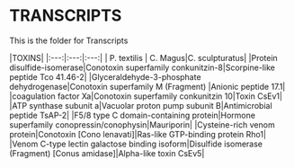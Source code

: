 # TRANSCRIPTS
This is the folder for Transcripts


|TOXINS|
|:---:|:---:|:---:|
| P. textilis | C.  Magus|C. sculpturatus|
|Protein disulfide-isomerase|Conotoxin superfamily conkunitzin-8|Scorpine-like peptide Tco 41.46-2|
|Glyceraldehyde-3-phosphate dehydrogenase|Conotoxin superfamily M (Fragment) |Anionic peptide 17.1|
|coagulation factor Xa|Conotoxin superfamily conkunitzin 10|Toxin CsEv1|
|ATP synthase subunit a|Vacuolar proton pump subunit B|Antimicrobial peptide TsAP-2|
|F5/8 type C domain-containing protein|Hormone superfamily conopressin/conophysin|Mauriporin|
|Cysteine-rich venom protein|Conotoxin [Cono lenavati]|Ras-like GTP-binding protein Rho1|
|Venom C-type lectin galactose binding isoform|Disulfide isomerase (Fragment) [Conus amidase]|Alpha-like toxin CsEv5|
